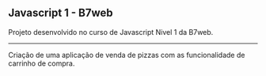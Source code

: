 ## Javascript 1 - B7web

Projeto desenvolvido no curso de Javascript Nivel 1 da B7web.

<hr>
Criação de uma aplicação de venda de pizzas com as funcionalidade de carrinho de compra.
